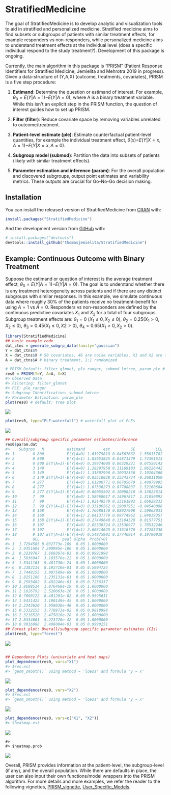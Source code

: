 
<!-- README.md is generated from README.Rmd. Please edit that file -->
StratifiedMedicine
==================

<!-- badges: start -->
<!-- badges: end -->
The goal of StratifiedMedicine is to develop analytic and visualization tools to aid in stratified and personalized medicine. Stratified medicine aims to find subsets or subgroups of patients with similar treatment effects, for example responders vs non-responders, while personalized medicine aims to understand treatment effects at the individual level (does a specific individual respond to the study treatment?). Development of this package is ongoing.

Currently, the main algorithm in this package is “PRISM” (Patient Response Identifiers for Stratified Medicine; Jemielita and Mehrotra 2019 in progress). Given a data-structure of (Y,A,X) (outcome, treatments, covariates), PRISM is a five step procedure:

1.  **Estimand**: Determine the question or estimand of interest. For example, *θ*<sub>0</sub> = *E*(*Y*|*A* = 1)−*E*(*Y*|*A* = 0), where A is a binary treatment variable. While this isn't an explicit step in the PRISM function, the question of interest guides how to set up PRISM.

2.  **Filter (filter)**: Reduce covariate space by removing variables unrelated to outcome/treatment.

3.  **Patient-level estimate (ple)**: Estimate counterfactual patient-level quantities, for example the individual treatment effect, *θ*(*x*)=*E*(*Y*|*X* = *x*, *A* = 1)−*E*(*Y*|*X* = *x*, *A* = 0).

4.  **Subgroup model (submod)**: Partition the data into subsets of patients (likely with similar treatment effects).

5.  **Parameter estimation and inference (param)**: For the overall population and discovered subgroups, output point estimates and variability metrics. These outputs are crucial for Go-No-Go decision making.

Installation
------------

You can install the released version of StratifiedMedicine from [CRAN](https://CRAN.R-project.org) with:

``` r
install.packages("StratifiedMedicine")
```

And the development version from [GitHub](https://github.com/) with:

``` r
# install.packages("devtools")
devtools::install_github("thomasjemielita/StratifiedMedicine")
```

Example: Continuous Outcome with Binary Treatment
-------------------------------------------------

Suppose the estimand or question of interest is the average treatment effect, *θ*<sub>0</sub> = *E*(*Y*|*A* = 1)−*E*(*Y*|*A* = 0). The goal is to understand whether there is any treatment heterogeneity across patients and if there are any distinct subgroups with similar responses. In this example, we simulate continuous data where roughly 30% of the patients receive no treatment-benefit for using *A* = 1 vs *A* = 0. Responders vs non-responders are defined by the continuous predictive covariates *X*<sub>1</sub> and *X*<sub>2</sub> for a total of four subgroups. Subgroup treatment effects are: *θ*<sub>1</sub> = 0 (*X*<sub>1</sub> ≤ 0, *X*<sub>2</sub> ≤ 0), *θ*<sub>2</sub> = 0.25(*X*<sub>1</sub> &gt; 0, *X*<sub>2</sub> ≤ 0), *θ*<sub>3</sub> = 0.45(*X*<sub>1</sub> ≤ 0, *X*2 &gt; 0), *θ*<sub>4</sub> = 0.65(*X*<sub>1</sub> &gt; 0, *X*<sub>2</sub> &gt; 0).

``` r
library(StratifiedMedicine)
## basic example code
dat_ctns = generate_subgrp_data(family="gaussian")
Y = dat_ctns$Y
X = dat_ctns$X # 50 covariates, 46 are noise variables, X1 and X2 are truly predictive
A = dat_ctns$A # binary treatment, 1:1 randomized 

# PRISM Default: filter_glmnet, ple_ranger, submod_lmtree, param_ple #
res0 = PRISM(Y=Y, A=A, X=X)
#> Observed Data
#> Filtering: filter_glmnet
#> PLE: ple_ranger
#> Subgroup Identification: submod_lmtree
#> Parameter Estimation: param_ple
plot(res0) # default: tree plot 
```

![](man/figures/README-example-1.png)

``` r
plot(res0, type="PLE:waterfall") # waterfall plot of PLEs
```

![](man/figures/README-example-2.png)

``` r
## Overall/subgroup specific parameter estimates/inference
res0$param.dat
#>    Subgrps   N          estimand        est         SE         LCL
#> 1        0 800          E(Y|A=0) 1.63979818 0.04567662  1.55013782
#> 2        0 800          E(Y|A=1) 1.83953825 0.04871379  1.74391613
#> 3        0 800 E(Y|A=1)-E(Y|A=0) 0.19974008 0.06329221  0.07550143
#> 4        3 149          E(Y|A=0) 1.28297958 0.11169103  1.06226442
#> 5        3 149          E(Y|A=1) 1.31807996 0.10932336  1.10204360
#> 6        3 149 E(Y|A=1)-E(Y|A=0) 0.03510038 0.15343734 -0.26811059
#> 7        4 277          E(Y|A=0) 1.61280771 0.06705679  1.48079995
#> 8        4 277          E(Y|A=1) 1.67336273 0.07708837  1.52160684
#> 9        4 277 E(Y|A=1)-E(Y|A=0) 0.06055502 0.10098218 -0.13823814
#> 10       7  99          E(Y|A=0) 1.58968017 0.14067817  1.31050892
#> 11       7  99          E(Y|A=1) 1.92148579 0.13161892  1.66029233
#> 12       7  99 E(Y|A=1)-E(Y|A=0) 0.33180562 0.19007951 -0.04540098
#> 13       8 168          E(Y|A=0) 1.76688140 0.08927908  1.59062031
#> 14       8 168          E(Y|A=1) 2.04137779 0.09774962  1.84839357
#> 15       8 168 E(Y|A=1)-E(Y|A=0) 0.27449640 0.13104528  0.01577751
#> 16       9 107          E(Y|A=0) 2.05338724 0.13530977  1.78512246
#> 17       9 107          E(Y|A=1) 2.60314625 0.11616776  2.37283238
#> 18       9 107 E(Y|A=1)-E(Y|A=0) 0.54975901 0.17746914  0.19790919
#>          UCL          pval alpha  Prob(>0)
#> 1  1.7294585 8.032773e-169  0.05 1.0000000
#> 2  1.9351604 7.200995e-180  0.05 1.0000000
#> 3  0.3239787  1.660367e-03  0.05 0.9991998
#> 4  1.5036947  3.103578e-22  0.05 1.0000000
#> 5  1.5341163  9.481730e-24  0.05 1.0000000
#> 6  0.3383114  8.193710e-01  0.05 0.5904724
#> 7  1.7448155  1.087589e-69  0.05 1.0000000
#> 8  1.8251186  1.235131e-61  0.05 1.0000000
#> 9  0.2593482  5.492246e-01  0.05 0.7256337
#> 10 1.8688514  1.876468e-19  0.05 1.0000000
#> 11 2.1826792  2.520863e-26  0.05 1.0000000
#> 12 0.7090122  8.401201e-02  0.05 0.9595611
#> 13 1.9431425  1.190149e-45  0.05 1.0000000
#> 14 2.2343620  1.958038e-48  0.05 1.0000000
#> 15 0.5332153  3.770973e-02  0.05 0.9818998
#> 16 2.3216520  2.475816e-28  0.05 1.0000000
#> 17 2.8334601  5.223720e-42  0.05 1.0000000
#> 18 0.9016088  2.496084e-03  0.05 0.9990251
## Forest plot: Overall/subgroup specific parameter estimates (CIs)
plot(res0, type="forest")
```

![](man/figures/README-example-3.png)

``` r

## Dependence Plots (univariate and heat maps)
plot_dependence(res0, vars="X1")
#> $res.est
#> `geom_smooth()` using method = 'loess' and formula 'y ~ x'
```

![](man/figures/README-example-4.png)

``` r
plot_dependence(res0, vars="X2")
#> $res.est
#> `geom_smooth()` using method = 'loess' and formula 'y ~ x'
```

![](man/figures/README-example-5.png)

``` r
plot_dependence(res0, vars=c("X1", "X2"))
#> $heatmap.est
```

![](man/figures/README-example-6.png)

    #> 
    #> $heatmap.prob

![](man/figures/README-example-7.png)

Overall, PRISM provides information at the patient-level, the subgroup-level (if any), and the overall population. While there are defaults in place, the user can also input their own functions/model wrappers into the PRISM algorithm. For more details and more examples, we refer the reader to the following vignettes, [PRISM\_vignette](https://CRAN.R-project.org/package=StratifiedMedicine/vignettes/SM_PRISM.html), [User\_Specific\_Models](https://CRAN.R-project.org/package=StratifiedMedicine/vignettes/SM_User_Models.html).
